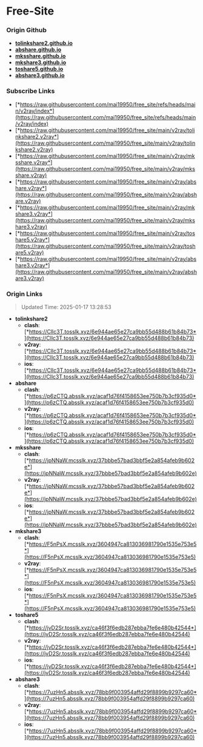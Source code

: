 # Free-Site

### Origin Github

- [**tolinkshare2.github.io**](https://github.com/tolinkshare2/tolinkshare2.github.io)
- [**abshare.github.io**](https://github.com/abshare/abshare.github.io)
- [**mksshare.github.io**](https://github.com/mksshare/mksshare.github.io)
- [**mkshare3.github.io**](https://github.com/mkshare3/mkshare3.github.io)
- [**toshare5.github.io**](https://github.com/toshare5/toshare5.github.io)
- [**abshare3.github.io**](https://github.com/abshare3/abshare3.github.io)

### Subscribe Links

- [*https://raw.githubusercontent.com/mai19950/free_site/refs/heads/main/v2ray/index*](https://raw.githubusercontent.com/mai19950/free_site/refs/heads/main/v2ray/index)
- [*https://raw.githubusercontent.com/mai19950/free_site/main/v2ray/tolinkshare2.v2ray*](https://raw.githubusercontent.com/mai19950/free_site/main/v2ray/tolinkshare2.v2ray)
- [*https://raw.githubusercontent.com/mai19950/free_site/main/v2ray/mksshare.v2ray*](https://raw.githubusercontent.com/mai19950/free_site/main/v2ray/mksshare.v2ray)
- [*https://raw.githubusercontent.com/mai19950/free_site/main/v2ray/abshare.v2ray*](https://raw.githubusercontent.com/mai19950/free_site/main/v2ray/abshare.v2ray)
- [*https://raw.githubusercontent.com/mai19950/free_site/main/v2ray/mkshare3.v2ray*](https://raw.githubusercontent.com/mai19950/free_site/main/v2ray/mkshare3.v2ray)
- [*https://raw.githubusercontent.com/mai19950/free_site/main/v2ray/toshare5.v2ray*](https://raw.githubusercontent.com/mai19950/free_site/main/v2ray/toshare5.v2ray)
- [*https://raw.githubusercontent.com/mai19950/free_site/main/v2ray/abshare3.v2ray*](https://raw.githubusercontent.com/mai19950/free_site/main/v2ray/abshare3.v2ray)

### Origin Links

> Updated Time: 2025-01-17 13:28:53

- **tolinkshare2**
  - **clash**: [*https://Cllc3T.tosslk.xyz/6e944ae65e27ca9bb55d488b61b84b73*](https://Cllc3T.tosslk.xyz/6e944ae65e27ca9bb55d488b61b84b73)
  - **v2ray**: [*https://Cllc3T.tosslk.xyz/6e944ae65e27ca9bb55d488b61b84b73*](https://Cllc3T.tosslk.xyz/6e944ae65e27ca9bb55d488b61b84b73)
  - **ios**: [*https://Cllc3T.tosslk.xyz/6e944ae65e27ca9bb55d488b61b84b73*](https://Cllc3T.tosslk.xyz/6e944ae65e27ca9bb55d488b61b84b73)
- **abshare**
  - **clash**: [*https://p6zCTQ.absslk.xyz/acaf1d76f4158653ee750b7b3cf935d0*](https://p6zCTQ.absslk.xyz/acaf1d76f4158653ee750b7b3cf935d0)
  - **v2ray**: [*https://p6zCTQ.absslk.xyz/acaf1d76f4158653ee750b7b3cf935d0*](https://p6zCTQ.absslk.xyz/acaf1d76f4158653ee750b7b3cf935d0)
  - **ios**: [*https://p6zCTQ.absslk.xyz/acaf1d76f4158653ee750b7b3cf935d0*](https://p6zCTQ.absslk.xyz/acaf1d76f4158653ee750b7b3cf935d0)
- **mksshare**
  - **clash**: [*https://jpNNaW.mcsslk.xyz/37bbbe57bad3bbf5e2a854afeb9b602e*](https://jpNNaW.mcsslk.xyz/37bbbe57bad3bbf5e2a854afeb9b602e)
  - **v2ray**: [*https://jpNNaW.mcsslk.xyz/37bbbe57bad3bbf5e2a854afeb9b602e*](https://jpNNaW.mcsslk.xyz/37bbbe57bad3bbf5e2a854afeb9b602e)
  - **ios**: [*https://jpNNaW.mcsslk.xyz/37bbbe57bad3bbf5e2a854afeb9b602e*](https://jpNNaW.mcsslk.xyz/37bbbe57bad3bbf5e2a854afeb9b602e)
- **mkshare3**
  - **clash**: [*https://F5nPsX.mcsslk.xyz/3604947ca813036981790e1535e753e5*](https://F5nPsX.mcsslk.xyz/3604947ca813036981790e1535e753e5)
  - **v2ray**: [*https://F5nPsX.mcsslk.xyz/3604947ca813036981790e1535e753e5*](https://F5nPsX.mcsslk.xyz/3604947ca813036981790e1535e753e5)
  - **ios**: [*https://F5nPsX.mcsslk.xyz/3604947ca813036981790e1535e753e5*](https://F5nPsX.mcsslk.xyz/3604947ca813036981790e1535e753e5)
- **toshare5**
  - **clash**: [*https://jvD2Sr.tosslk.xyz/ca46f3f6edb287ebba7fe6e480b42544*](https://jvD2Sr.tosslk.xyz/ca46f3f6edb287ebba7fe6e480b42544)
  - **v2ray**: [*https://jvD2Sr.tosslk.xyz/ca46f3f6edb287ebba7fe6e480b42544*](https://jvD2Sr.tosslk.xyz/ca46f3f6edb287ebba7fe6e480b42544)
  - **ios**: [*https://jvD2Sr.tosslk.xyz/ca46f3f6edb287ebba7fe6e480b42544*](https://jvD2Sr.tosslk.xyz/ca46f3f6edb287ebba7fe6e480b42544)
- **abshare3**
  - **clash**: [*https://7uzHn5.absslk.xyz/78bb9f003954affd29f8899b9297ca60*](https://7uzHn5.absslk.xyz/78bb9f003954affd29f8899b9297ca60)
  - **v2ray**: [*https://7uzHn5.absslk.xyz/78bb9f003954affd29f8899b9297ca60*](https://7uzHn5.absslk.xyz/78bb9f003954affd29f8899b9297ca60)
  - **ios**: [*https://7uzHn5.absslk.xyz/78bb9f003954affd29f8899b9297ca60*](https://7uzHn5.absslk.xyz/78bb9f003954affd29f8899b9297ca60)
